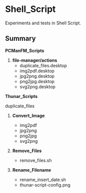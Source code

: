# Shell_Script

Experiments and tests in Shell Script.

## Summary

**PCManFM_Scripts**

1. **file-manager/actions**
	- duplicate_files.desktop
	- img2pdf.desktop
	- jpg2png.desktop
	- png2jpg.desktop
	- svg2png.desktop

**Thunar_Scripts**

duplicate_files

1. **Convert_Image**
	- img2pdf
	- jpg2png
	- png2jpg
	- svg2png

2. **Remove_Files**
	- remove_files.sh

3. **Rename_Filename**
	- rename_insert_date.sh
	- thunar-script-config.png